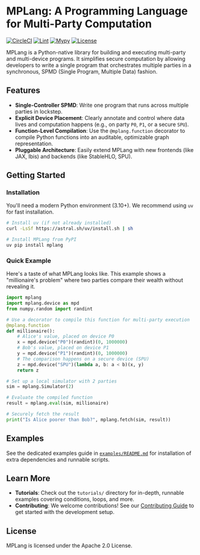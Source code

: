 # MPLang: A Programming Language for Multi-Party Computation

[![CircleCI](https://dl.circleci.com/status-badge/img/gh/secretflow/mplang/tree/main.svg?style=svg)](https://dl.circleci.com/status-badge/redirect/gh/secretflow/mplang/tree/main)
[![Lint](https://github.com/secretflow/mplang/actions/workflows/lint.yml/badge.svg)](https://github.com/secretflow/mplang/actions/workflows/lint.yml)
[![Mypy](https://github.com/secretflow/mplang/actions/workflows/mypy.yml/badge.svg)](https://github.com/secretflow/mplang/actions/workflows/mypy.yml)
[![License](https://img.shields.io/badge/License-Apache%202.0-blue.svg)](https://opensource.org/licenses/Apache-2.0)

MPLang is a Python-native library for building and executing multi-party and multi-device programs.
It simplifies secure computation by allowing developers to write a single program that orchestrates
multiple parties in a synchronous, SPMD (Single Program, Multiple Data) fashion.

## Features

- **Single-Controller SPMD**: Write one program that runs across multiple parties in lockstep.
- **Explicit Device Placement**: Clearly annotate and control where data lives and computation happens (e.g., on party `P0`, `P1`, or a secure `SPU`).
- **Function-Level Compilation**: Use the `@mplang.function` decorator to compile Python functions into an auditable, optimizable graph representation.
- **Pluggable Architecture**: Easily extend MPLang with new frontends (like JAX, Ibis) and backends (like StableHLO, SPU).

## Getting Started

### Installation

You'll need a modern Python environment (3.10+). We recommend using `uv` for fast installation.

```bash
# Install uv (if not already installed)
curl -LsSf https://astral.sh/uv/install.sh | sh

# Install MPLang from PyPI
uv pip install mplang
```

### Quick Example

Here's a taste of what MPLang looks like. This example shows a "millionaire's problem" where two parties compare their wealth without revealing it.

```python
import mplang
import mplang.device as mpd
from numpy.random import randint

# Use a decorator to compile this function for multi-party execution
@mplang.function
def millionaire():
    # Alice's value, placed on device P0
    x = mpd.device("P0")(randint)(0, 1000000)
    # Bob's value, placed on device P1
    y = mpd.device("P1")(randint)(0, 1000000)
    # The comparison happens on a secure device (SPU)
    z = mpd.device("SPU")(lambda a, b: a < b)(x, y)
    return z

# Set up a local simulator with 2 parties
sim = mplang.Simulator(2)

# Evaluate the compiled function
result = mplang.eval(sim, millionaire)

# Securely fetch the result
print("Is Alice poorer than Bob?", mplang.fetch(sim, result))
```

## Examples

See the dedicated examples guide in [`examples/README.md`](examples/README.md) for installation of extra dependencies and runnable scripts.

## Learn More

- **Tutorials**: Check out the `tutorials/` directory for in-depth, runnable examples covering conditions, loops, and more.
- **Contributing**: We welcome contributions! See our [Contributing Guide](CONTRIBUTING.md) to get started with the development setup.

## License

MPLang is licensed under the Apache 2.0 License.
